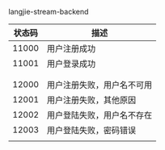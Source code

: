 langjie-stream-backend

| 状态码 | 描述                       |
| ------ | -------------------------- |
| 11000  | 用户注册成功               |
| 11001  | 用户登录成功               |
|        |                            |
|        |                            |
| 12000  | 用户注册失败，用户名不可用 |
| 12001  | 用户注册失败，其他原因     |
| 12002  | 用户登陆失败，用户名不存在 |
| 12003  | 用户登陆失败，密码错误     |
|        |                            |

